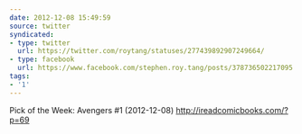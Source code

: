 ```yaml
---
date: 2012-12-08 15:49:59
source: twitter
syndicated:
- type: twitter
  url: https://twitter.com/roytang/statuses/277439892907249664/
- type: facebook
  url: https://www.facebook.com/stephen.roy.tang/posts/378736502217095
tags:
- '1'
---
```


Pick of the Week: Avengers #1 (2012-12-08) http://ireadcomicbooks.com/?p=69